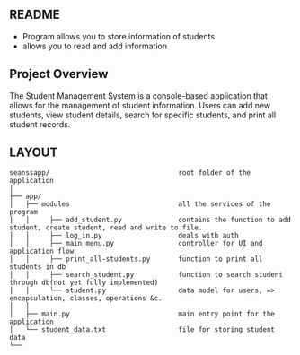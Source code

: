 ## README
- Program allows you to store information of students
- allows you to read and add information

## Project Overview
The Student Management System is a console-based application that allows for the management of student information.
Users can add new students, view student details, search for specific students, and print all student records.

## LAYOUT
```
seanssapp/                                root folder of the application
│
├── app/
│   ├── modules                           all the services of the program
│   │     ├── add_student.py              contains the function to add student, create student, read and write to file.
│   │     ├── log_in.py                   deals with auth
│   │     ├── main_menu.py                controller for UI and application flow
│   │     ├── print_all-students.py       function to print all students in db
│   │     ├── search_student.py           function to search student through db(not yet fully implemented)
│   │     └── student.py                  data model for users, => encapsulation, classes, operations &c.
│   │ 
│   ├── main.py                           main entry point for the application
│   └── student_data.txt                  file for storing student data
└── 
```
